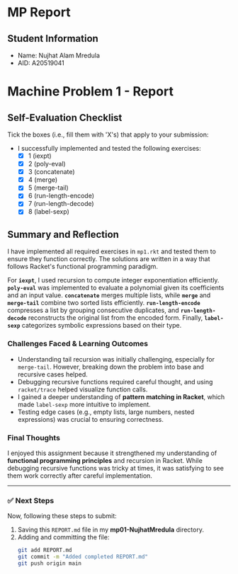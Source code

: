 # MP Report

## Student Information

- Name: Nujhat Alam Mredula
- AID: A20519041

# Machine Problem 1 - Report  

## **Self-Evaluation Checklist**  

Tick the boxes (i.e., fill them with 'X's) that apply to your submission:  

- I successfully implemented and tested the following exercises:  
  - [X] 1 (iexpt)  
  - [X] 2 (poly-eval)  
  - [X] 3 (concatenate)  
  - [X] 4 (merge)  
  - [X] 5 (merge-tail)  
  - [X] 6 (run-length-encode)  
  - [X] 7 (run-length-decode)  
  - [X] 8 (label-sexp)  

## **Summary and Reflection**  

I have implemented all required exercises in `mp1.rkt` and tested them to ensure they function correctly. The solutions are written in a way that follows Racket's functional programming paradigm.  

For **`iexpt`**, I used recursion to compute integer exponentiation efficiently. **`poly-eval`** was implemented to evaluate a polynomial given its coefficients and an input value. **`concatenate`** merges multiple lists, while **`merge`** and **`merge-tail`** combine two sorted lists efficiently. **`run-length-encode`** compresses a list by grouping consecutive duplicates, and **`run-length-decode`** reconstructs the original list from the encoded form. Finally, **`label-sexp`** categorizes symbolic expressions based on their type.  

### **Challenges Faced & Learning Outcomes**  

- Understanding tail recursion was initially challenging, especially for `merge-tail`. However, breaking down the problem into base and recursive cases helped.  
- Debugging recursive functions required careful thought, and using `racket/trace` helped visualize function calls.  
- I gained a deeper understanding of **pattern matching in Racket**, which made `label-sexp` more intuitive to implement.  
- Testing edge cases (e.g., empty lists, large numbers, nested expressions) was crucial to ensuring correctness.  

### **Final Thoughts**  

I enjoyed this assignment because it strengthened my understanding of **functional programming principles** and recursion in Racket. While debugging recursive functions was tricky at times, it was satisfying to see them work correctly after careful implementation.  

---

### ✅ **Next Steps**  
Now, following these steps to submit:  

1. Saving this `REPORT.md` file in my **mp01-NujhatMredula** directory.  
2. Adding and committing the file:  
   ```bash
   git add REPORT.md  
   git commit -m "Added completed REPORT.md"  
   git push origin main  
